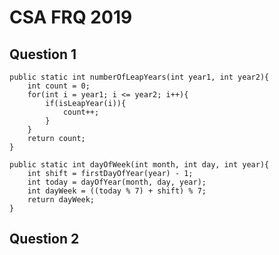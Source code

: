 # CSA FRQ 2019

## Question 1

```
public static int numberOfLeapYears(int year1, int year2){
	int count = 0;
	for(int i = year1; i <= year2; i++){
		if(isLeapYear(i)){
			count++;
		}
	}
	return count;
}
```

```
public static int dayOfWeek(int month, int day, int year){
	int shift = firstDayOfYear(year) - 1;
	int today = dayOfYear(month, day, year);
	int dayWeek = ((today % 7) + shift) % 7;
	return dayWeek;
}
```

## Question 2

```

```

